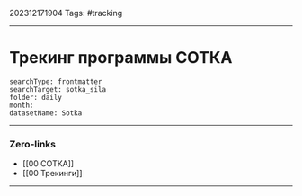 202312171904
Tags: #tracking

---
# Трекинг программы СОТКА

```tracker
searchType: frontmatter
searchTarget: sotka_sila
folder: daily
month: 
datasetName: Sotka
```


---
### Zero-links

- [[00 СОТКА]]
- [[00 Трекинги]]

---
